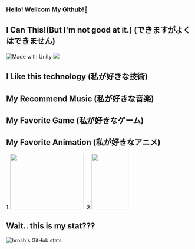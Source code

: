 ### Hello! Wellcom My Github!👋

## I Can This!(But I'm not good at it.) (できますがよくはできません)
![Made with Unity](https://img.shields.io/badge/Made%20with-Unity-57b9d3.svg?style=flat&logo=unity)
<img src="https://img.shields.io/badge/C++-#00599C?style=flat-square&logo=Swift&logoColor=white"/>


## I Like this technology (私が好きな技術)

## My Recommend Music (私が好きな音楽)

## My Favorite Game (私が好きなゲーム)

## My Favorite Animation (私が好きなアニメ)
<div>
        <strong>1.</strong><img src="https://i.ytimg.com/vi/KonNI2O7_Wk/maxresdefault.jpg" style=" width : 200px; height : 150px;">&nbsp;
        <strong>2.</strong><img src="https://image.yes24.com/goods/90114544/XL" style=" width : 100px; height : 150px;">
</div>

## Wait.. this is my stat???

![hrnsh's GitHub stats](https://github-readme-stats.vercel.app/api?username=hrnsh&show_icons=true&theme=radical)

